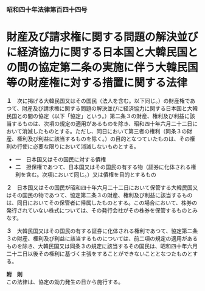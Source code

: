### 昭和四十年法律第百四十四号  
# 財産及び請求権に関する問題の解決並びに経済協力に関する日本国と大韓民国との間の協定第二条の実施に伴う大韓民国等の財産権に対する措置に関する法律  
  
**１**　次に掲げる大韓民国又はその国民（法人を含む。以下同じ。）の財産権であつて、財産及び請求権に関する問題の解決並びに経済協力に関する日本国と大韓民国との間の協定（以下「協定」という。）第二条３の財産、権利及び利益に該当するものは、次項の規定の適用があるものを除き、昭和四十年六月二十二日において消滅したものとする。ただし、同日において第三者の権利（同条３の財産、権利及び利益に該当するものを除く。）の目的となつていたものは、その権利の行使に必要な限りにおいて消滅しないものとする。  
* **一**　日本国又はその国民に対する債権  
* **二**　担保権であつて、日本国又はその国民の有する物（証券に化体される権利を含む。次項において同じ。）又は債権を目的とするもの  
  
**２**　日本国又はその国民が昭和四十年六月二十二日において保管する大韓民国又はその国民の物であつて、協定第二条３の財産、権利及び利益に該当するものは、同日においてその保管者に帰属したものとする。この場合において、株券の発行されていない株式については、その発行会社がその株券を保管するものとみなす。  
  
**３**　大韓民国又はその国民の有する証券に化体される権利であつて、協定第二条３の財産、権利及び利益に該当するものについては、前二項の規定の適用があるものを除き、大韓民国又は同条３の規定に該当するその国民は、昭和四十年六月二十二日以後その権利に基づく主張をすることができないこととなつたものとする。  
  
**附　則**  
この法律は、協定の効力発生の日から施行する。  
  
